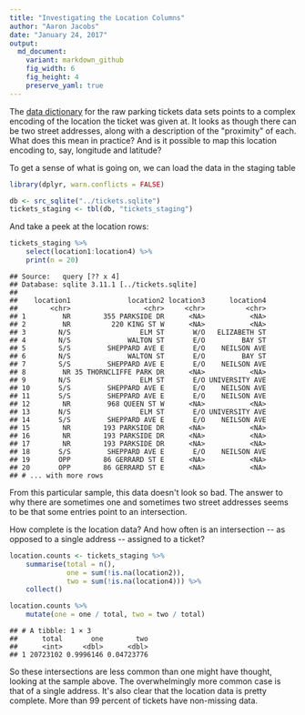 ```yaml
---
title: "Investigating the Location Columns"
author: "Aaron Jacobs"
date: "January 24, 2017"
output:
  md_document:
    variant: markdown_github
    fig_width: 6
    fig_height: 4
    preserve_yaml: true
---
```


The [data dictionary](http://opendata.toronto.ca/revenue/parking/ticket/parking_tickets_readme.xls) for the raw parking tickets data sets points to a complex encoding of the location the ticket was given at. It looks as though there can be two street addresses, along with a description of the "proximity" of each. What does this mean in practice? And is it possible to map this location encoding to, say, longitude and latitude?

To get a sense of what is going on, we can load the data in the staging table

``` r
library(dplyr, warn.conflicts = FALSE)

db <- src_sqlite("../tickets.sqlite")
tickets_staging <- tbl(db, "tickets_staging")
```

And take a peek at the location rows:

``` r
tickets_staging %>%
    select(location1:location4) %>%
    print(n = 20)
```

    ## Source:   query [?? x 4]
    ## Database: sqlite 3.11.1 [../tickets.sqlite]
    ## 
    ##    location1              location2 location3      location4
    ##        <chr>                  <chr>     <chr>          <chr>
    ## 1         NR        355 PARKSIDE DR      <NA>           <NA>
    ## 2         NR          220 KING ST W      <NA>           <NA>
    ## 3        N/S                 ELM ST       W/O   ELIZABETH ST
    ## 4        N/S              WALTON ST       E/O         BAY ST
    ## 5        S/S         SHEPPARD AVE E       E/O    NEILSON AVE
    ## 6        N/S              WALTON ST       E/O         BAY ST
    ## 7        S/S         SHEPPARD AVE E       E/O    NEILSON AVE
    ## 8         NR 35 THORNCLIFFE PARK DR      <NA>           <NA>
    ## 9        N/S                 ELM ST       E/O UNIVERSITY AVE
    ## 10       S/S         SHEPPARD AVE E       E/O    NEILSON AVE
    ## 11       S/S         SHEPPARD AVE E       E/O    NEILSON AVE
    ## 12        NR         968 QUEEN ST W      <NA>           <NA>
    ## 13       N/S                 ELM ST       E/O UNIVERSITY AVE
    ## 14       S/S         SHEPPARD AVE E       E/O    NEILSON AVE
    ## 15        NR        193 PARKSIDE DR      <NA>           <NA>
    ## 16        NR        193 PARKSIDE DR      <NA>           <NA>
    ## 17        NR        193 PARKSIDE DR      <NA>           <NA>
    ## 18       S/S         SHEPPARD AVE E       E/O    NEILSON AVE
    ## 19       OPP        86 GERRARD ST E      <NA>           <NA>
    ## 20       OPP        86 GERRARD ST E      <NA>           <NA>
    ## # ... with more rows

From this particular sample, this data doesn't look so bad. The answer to why there are sometimes one and sometimes two street addresses seems to be that some entries point to an intersection.

How complete is the location data? And how often is an intersection -- as opposed to a single address -- assigned to a ticket?

``` r
location.counts <- tickets_staging %>%
    summarise(total = n(),
              one = sum(!is.na(location2)),
              two = sum(!is.na(location4))) %>%
    collect()

location.counts %>%
    mutate(one = one / total, two = two / total)
```

    ## # A tibble: 1 × 3
    ##      total       one        two
    ##      <int>     <dbl>      <dbl>
    ## 1 20723102 0.9996146 0.04723776

So these intersections are less common than one might have thought, looking at the sample above. The overwhelmingly more common case is that of a single address. It's also clear that the location data is pretty complete. More than 99 percent of tickets have non-missing data.
